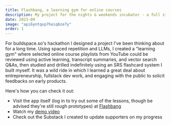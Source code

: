 ```yaml
---
title: Flashbang, a learning gym for online courses
description: My project for the nights & weekends incubator - a full stack application using LLMs and spaced repetition to learn online course content at lightspeed.
date: 2023-09
image: "api6yntqxp7heiq6ze7y"
order: 1
---
```


For buildspace.so's hackathon I designed a project I've been thinking about for a long time. Using spaced repetition and LLMs, I created a "learning gym" where selected online course playlists from YouTube could be reviewed using active learning, transcript summaries, and vector search Q&As, then studied and drilled indefinitely using an SRS flashcard system I built myself. It was a wild ride in which I learned a great deal about entrepreneurship, fullstack dev work, and engaging with the public to solicit feedbacks on early products.

Here's how you can check it out:

- Visit the app itself (log in to try out some of the lessons, though be advised they're still rough prototypes) at [Flashbang](https://flashbang.school)
- Watch my [demo video](https://www.youtube.com/watch?v=UfnOW8psNKk)
- Check out the Substack I created to update supporters on my progress
